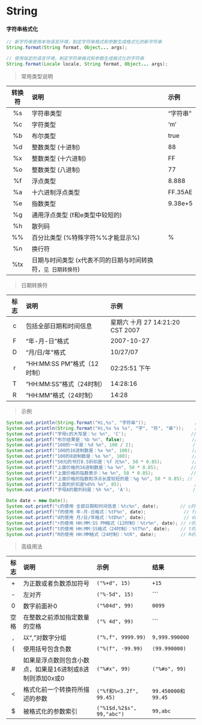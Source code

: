 # String

#### 字符串格式化

```java
// 新字符串使用本地语言环境，制定字符串格式和参数生成格式化的新字符串
String.format(String format, Object... args);

// 使用指定的语言环境，制定字符串格式和参数生成格式化的字符串
String.format(Locale locale, String format, Object... args);
```

> 常用类型说明  

| 转换符 | 说明 | 示例 |
| :--: | :-- | :-- |
| &#37;s | 字符串类型 | “字符串” |
| &#37;c | 字符类型 | ‘m’ |
| &#37;b | 布尔类型 | true |
| &#37;d | 整数类型 (十进制) | 88 |
| &#37;x | 整数类型 (十六进制) | FF |
| &#37;o | 整数类型 (八进制) | 77 |
| &#37;f | 浮点类型 | 8.888 |
| &#37;a | 十六进制浮点类型 | FF.35AE |
| &#37;e | 指数类型 | 9.38e+5 |
| &#37;g | 通用浮点类型 (f和e类型中较短的) | |
| &#37;h | 散列码 | |
| &#37;&#37; | 百分比类型 (&#37;特殊字符&#37;&#37;才能显示&#37;) | &#37; |
| &#37;n | 换行符 | |
| &#37;tx | 日期与时间类型 (x代表不同的日期与时间转换符，```见 日期转换符```) | |

> 日期转换符  

| 标志 | 说明 | 示例 |
| :--: | :-- | :-- |
| c | 包括全部日期和时间信息 | 星期六 十月 27 14:21:20 CST 2007 |
| F | “年-月-日”格式 | 2007-10-27 |
| D | “月/日/年”格式 | 10/27/07 |
| r | “HH:MM:SS PM”格式（12时制） | 02:25:51 下午 |
| T | “HH:MM:SS”格式（24时制） | 14:28:16 |
| R | “HH:MM”格式（24时制） | 14:28 |

> 示例  

```java
System.out.println(String.format("Hi,%s", "字符串"));                  // Hi,字符串
System.out.println(String.format("Hi,%s %s %s", "字", "符", "串"));    // Hi,字 符 串
System.out.printf("字母c的大写是：%c %n", 'C');                        // 字母c的大写是：C
System.out.printf("布尔结果是：%b %n", false);                         // 布尔结果是：false
System.out.printf("100的一半是：%d %n", 100 / 2);                      // 100的一半是：50
System.out.printf("100的16进制数是：%x %n", 100);                      // 100的16进制数是：64
System.out.printf("100的8进制数是：%o %n", 100);                       // 100的8进制数是：144
System.out.printf("50元的书打8.5折扣是：%f 元%n", 50 * 0.85);           // 50元的书打8.5折扣是：42.500000 元
System.out.printf("上面价格的16进制数是：%a %n", 50 * 0.85);            // 上面价格的16进制数是：0x1.54p5
System.out.printf("上面价格的指数表示：%e %n", 50 * 0.85);              // 上面价格的指数表示：4.250000e+01
System.out.printf("上面价格的指数和浮点长度较短的是：%g %n", 50 * 0.85); // 上面价格的指数和浮点长度较短的是：42.5000
System.out.printf("上面的折扣是%d%% %n", 85);                           // 上面的折扣是85%
System.out.printf("字母A的散列码是：%h %n", 'A');                       // 字母A的散列码是：41

Date date = new Date();
System.out.printf("c的使用 全部日期和时间信息：%tc%n", date);        // c的使用 全部日期和时间信息：星期四 八月 12 09:54:37 CST 2021
System.out.printf("f的使用 年-月-日格式：%tF%n", date);              // f的使用 年-月-日格式：2021-08-12
System.out.printf("d的使用 月/日/年格式：%tD%n", date);              // d的使用 月/日/年格式：08/12/21
System.out.printf("r的使用 HH:MM:SS PM格式（12时制）：%tr%n", date); // r的使用 HH:MM:SS PM格式（12时制）：09:54:37 上午
System.out.printf("t的使用 HH:MM:SS格式（24时制）：%tT%n", date);    // t的使用 HH:MM:SS格式（24时制）：09:54:37
System.out.printf("R的使用 HH:MM格式（24时制）：%tR", date);         // R的使用 HH:MM格式（24时制）：09:54
```

> 高级用法  

| 标志 | 说明 | 示例 | 结果 |
| :--: | :-- | :-- | :-- |
| &#43; | 为正数或者负数添加符号 | ```("%+d", 15)``` | ```+15``` |
| &#45; | 左对齐 | ```("%-5d", 15)``` | ```|15  |``` |
| 0 | 数字前面补0 | ```("%04d", 99)``` | ```0099``` |
| 空格 | 在整数之前添加指定数量的空格 | ```("% 4d", 99)``` | ```|  99|``` |
| &#44; | 以“,”对数字分组 | ```("%,f", 9999.99)``` | ```9,999.990000``` |
| &#40; | 使用括号包含负数 | ```("%(f", -99.99)``` | ```(99.990000)``` |
| &#35; | 如果是浮点数则包含小数点，如果是16进制或8进制则添加0x或0 | ```("%#x", 99)``` | ```("%#o", 99)``` |
| &#60; | 格式化前一个转换符所描述的参数 | ```("%f和%<3.2f", 99.45)``` | ```99.450000和99.45``` |
| &#36; | 被格式化的参数索引 | ```("%1$d,%2$s", 99,"abc")``` | ```99,abc``` |